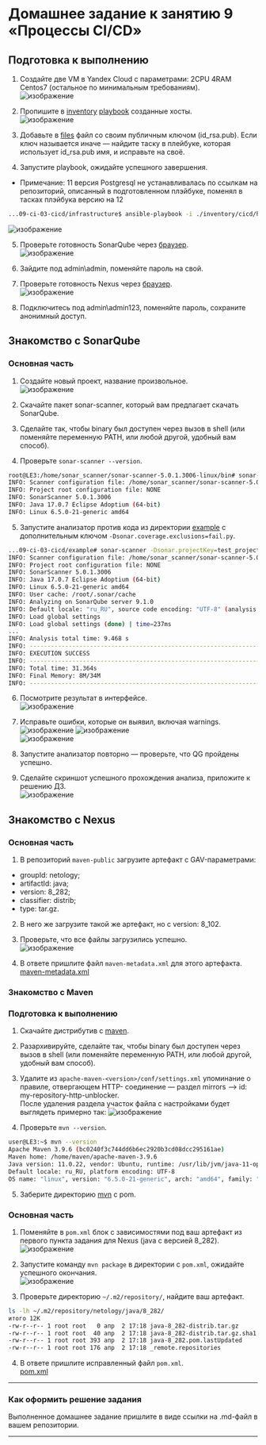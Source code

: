 # Домашнее задание к занятию 9 «Процессы CI/CD»

## Подготовка к выполнению

1. Создайте две VM в Yandex Cloud с параметрами: 2CPU 4RAM Centos7 (остальное по минимальным требованиям).  
![изображение](https://github.com/PetrMezentsev/homeworks/assets/124135353/f9804780-2b69-4a48-b615-2ef60c8ad38e)


2. Пропишите в [inventory](./infrastructure/inventory/cicd/hosts.yml) [playbook](./infrastructure/site.yml) созданные хосты.  
![изображение](https://github.com/PetrMezentsev/homeworks/assets/124135353/7d2361f7-a7cc-44fa-bfb2-1493c35213ca)


3. Добавьте в [files](./infrastructure/files/) файл со своим публичным ключом (id_rsa.pub). Если ключ называется иначе — найдите таску в плейбуке, которая использует id_rsa.pub имя, и исправьте на своё.
4. Запустите playbook, ожидайте успешного завершения.  
* Примечание: 11 версия Postgresql не устанавливалась по ссылкам на репозиторий, описанный в подготовленном плэйбуке, поменял в тасках плэйбука версию на 12
```bash
...09-ci-03-cicd/infrastructure$ ansible-playbook -i ./inventory/cicd/hosts.yml site.yml
```

![изображение](https://github.com/PetrMezentsev/homeworks/assets/124135353/bdde83ed-1658-44c0-961e-03cc3d34b383)


5. Проверьте готовность SonarQube через [браузер](http://localhost:9000).  
![изображение](https://github.com/PetrMezentsev/homeworks/assets/124135353/bf0ebd8c-3230-47fd-a6ef-e1a18f1540dd)

6. Зайдите под admin\admin, поменяйте пароль на свой.
7.  Проверьте готовность Nexus через [браузер](http://localhost:8081).  
![изображение](https://github.com/PetrMezentsev/homeworks/assets/124135353/e22c8fe3-f5c8-4b83-b410-2c02153fccb9)

8. Подключитесь под admin\admin123, поменяйте пароль, сохраните анонимный доступ.

## Знакомство с SonarQube

### Основная часть

1. Создайте новый проект, название произвольное.  
![изображение](https://github.com/PetrMezentsev/homeworks/assets/124135353/0746f9d7-9544-4e89-aced-876473528e90)

2. Скачайте пакет sonar-scanner, который вам предлагает скачать SonarQube.  
3. Сделайте так, чтобы binary был доступен через вызов в shell (или поменяйте переменную PATH, или любой другой, удобный вам способ).
4. Проверьте `sonar-scanner --version`.  
```bash
root@LE3:/home/sonar_scanner/sonar-scanner-5.0.1.3006-linux/bin# sonar-scanner --version
INFO: Scanner configuration file: /home/sonar_scanner/sonar-scanner-5.0.1.3006-linux/conf/sonar-scanner.properties
INFO: Project root configuration file: NONE
INFO: SonarScanner 5.0.1.3006
INFO: Java 17.0.7 Eclipse Adoptium (64-bit)
INFO: Linux 6.5.0-21-generic amd64
```
5. Запустите анализатор против кода из директории [example](./example) с дополнительным ключом `-Dsonar.coverage.exclusions=fail.py`.  
```bash
...09-ci-03-cicd/example# sonar-scanner -Dsonar.projectKey=test_project -Dsonar.sources=. -Dsonar.host.url=http://158.160.50.192:9000 -Dsonar.login=1745ace05a5b0905394fd1cc28db2c6842300acb -Dsonar.coverage.exclusions=fail.py
INFO: Scanner configuration file: /home/sonar_scanner/sonar-scanner-5.0.1.3006-linux/conf/sonar-scanner.properties
INFO: Project root configuration file: NONE
INFO: SonarScanner 5.0.1.3006
INFO: Java 17.0.7 Eclipse Adoptium (64-bit)
INFO: Linux 6.5.0-21-generic amd64
INFO: User cache: /root/.sonar/cache
INFO: Analyzing on SonarQube server 9.1.0
INFO: Default locale: "ru_RU", source code encoding: "UTF-8" (analysis is platform dependent)
INFO: Load global settings
INFO: Load global settings (done) | time=237ms
...
INFO: Analysis total time: 9.468 s
INFO: ------------------------------------------------------------------------
INFO: EXECUTION SUCCESS
INFO: ------------------------------------------------------------------------
INFO: Total time: 31.364s
INFO: Final Memory: 8M/34M
INFO: ------------------------------------------------------------------------
```
6. Посмотрите результат в интерфейсе.  
![изображение](https://github.com/PetrMezentsev/homeworks/assets/124135353/924e9d4d-8a63-4012-8721-91b09cbe4435)

7. Исправьте ошибки, которые он выявил, включая warnings.  
![изображение](https://github.com/PetrMezentsev/homeworks/assets/124135353/de63627e-84f5-4dc1-93d3-7cf71cb8ce0e)
![изображение](https://github.com/PetrMezentsev/homeworks/assets/124135353/b1bbdd22-ea7a-44e4-acf8-27ccaea5309c)  
![изображение](https://github.com/PetrMezentsev/homeworks/assets/124135353/2d0494c6-d924-4fa7-9603-919ae872aa27)

8. Запустите анализатор повторно — проверьте, что QG пройдены успешно.  

9. Сделайте скриншот успешного прохождения анализа, приложите к решению ДЗ.  
![изображение](https://github.com/PetrMezentsev/homeworks/assets/124135353/0fa70cf3-4ad9-4e5a-a31e-c721178a9100)


## Знакомство с Nexus

### Основная часть

1. В репозиторий `maven-public` загрузите артефакт с GAV-параметрами:

 *    groupId: netology;
 *    artifactId: java;
 *    version: 8_282;
 *    classifier: distrib;
 *    type: tar.gz.
   
2. В него же загрузите такой же артефакт, но с version: 8_102.
3. Проверьте, что все файлы загрузились успешно.  
![изображение](https://github.com/PetrMezentsev/homeworks/assets/124135353/9b946ebb-0a75-45d7-92a1-4d2488d5fac0)

4. В ответе пришлите файл `maven-metadata.xml` для этого артефакта.  
[maven-metadata.xml](https://github.com/PetrMezentsev/homeworks/blob/main/09-ci-03-cicd/nexus/maven-metadata.xml)

### Знакомство с Maven

### Подготовка к выполнению

1. Скачайте дистрибутив с [maven](https://maven.apache.org/download.cgi).
2. Разархивируйте, сделайте так, чтобы binary был доступен через вызов в shell (или поменяйте переменную PATH, или любой другой, удобный вам способ).
3. Удалите из `apache-maven-<version>/conf/settings.xml` упоминание о правиле, отвергающем HTTP- соединение — раздел mirrors —> id: my-repository-http-unblocker.  
После удаления раздела участок файла с настройками будет выглядеть примерно так:
![изображение](https://github.com/PetrMezentsev/homeworks/assets/124135353/478cebd9-1e1a-4e21-ae0e-a37b3a41269b)

5. Проверьте `mvn --version`.  
```bash
user@LE3:~$ mvn --version
Apache Maven 3.9.6 (bc0240f3c744dd6b6ec2920b3cd08dcc295161ae)
Maven home: /home/maven/apache-maven-3.9.6
Java version: 11.0.22, vendor: Ubuntu, runtime: /usr/lib/jvm/java-11-openjdk-amd64
Default locale: ru_RU, platform encoding: UTF-8
OS name: "linux", version: "6.5.0-21-generic", arch: "amd64", family: "unix"
```
5. Заберите директорию [mvn](./mvn) с pom.

### Основная часть

1. Поменяйте в `pom.xml` блок с зависимостями под ваш артефакт из первого пункта задания для Nexus (java с версией 8_282).  
![изображение](https://github.com/PetrMezentsev/homeworks/assets/124135353/ad3b21e0-7f55-4efe-9dae-ae633433bea0)

2. Запустите команду `mvn package` в директории с `pom.xml`, ожидайте успешного окончания.  
![изображение](https://github.com/PetrMezentsev/homeworks/assets/124135353/907889da-d87b-44c4-b232-c971fbb724b4)

3. Проверьте директорию `~/.m2/repository/`, найдите ваш артефакт.  
```bash
ls -lh ~/.m2/repository/netology/java/8_282/
итого 12K
-rw-r--r-- 1 root root   0 апр  2 17:18 java-8_282-distrib.tar.gz
-rw-r--r-- 1 root root  40 апр  2 17:18 java-8_282-distrib.tar.gz.sha1
-rw-r--r-- 1 root root 393 апр  2 17:18 java-8_282.pom.lastUpdated
-rw-r--r-- 1 root root 176 апр  2 17:18 _remote.repositories
```
4. В ответе пришлите исправленный файл `pom.xml`.  
[pom.xml](https://github.com/PetrMezentsev/homeworks/blob/main/09-ci-03-cicd/mvn/pom.xml)

---

### Как оформить решение задания

Выполненное домашнее задание пришлите в виде ссылки на .md-файл в вашем репозитории.

---

